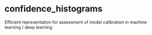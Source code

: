 # confidence_histograms
Efficient representation for assessment of model calibration in machine learning / deep learning
